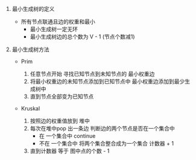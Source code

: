 1. 最小生成树的定义
    - 所有节点联通且边的权重和最小
        - 最小生成树一定无环
        - 最小生成树边的总个数为 V - 1 (节点个数减1)
    
2. 最小生成树方法
    - Prim
        1. 任意节点开始 寻找已知节点到未知节点的 最小权重边
        2. 将最小权重边的未知节点添加到已知节点中 最小权重边添加到最少生成树中
        3. 直到节点全部变为已知节点
        
    - Kruskal
        1. 按照边的权重值放到 堆中
        2. 每次在堆中pop 出一条边 判断边的两个节点是否在一个集合中
            - 在 一个集合中 continue
            - 不在 一个集合中 将两个集合整合成为一个集合 计数器 + 1
        3. 直到计数器 等于 图中点的个数 - 1